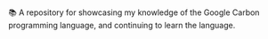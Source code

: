 📚️ A repository for showcasing my knowledge of the Google Carbon programming language, and continuing to learn the language. 
